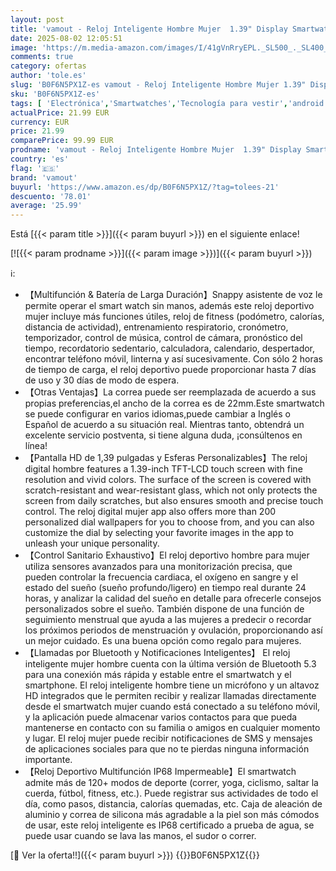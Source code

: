 ```yaml
---
layout: post
title: 'vamout - Reloj Inteligente Hombre Mujer  1.39" Display Smartwatch con Llamadas  Smart Watch Monitor de Sueño/SpO2  Podómetro  120+ Modos Deportivos  IP68 Impermeable Reloj Deportivo para Android iOS'
date: 2025-08-02 12:05:51
image: 'https://m.media-amazon.com/images/I/41gVnRryEPL._SL500_._SL400_.jpg'
comments: true
category: ofertas
author: 'tole.es'
slug: 'B0F6N5PX1Z-es vamout - Reloj Inteligente Hombre Mujer 1.39" Display...'
sku: 'B0F6N5PX1Z-es'
tags: [ 'Electrónica','Smartwatches','Tecnología para vestir','android','vamout','🇪🇸', ]
actualPrice: 21.99 EUR
currency: EUR
price: 21.99
comparePrice: 99.99 EUR
prodname: 'vamout - Reloj Inteligente Hombre Mujer  1.39" Display Smartwatch con Llamadas  Smart Watch Monitor de Sueño/SpO2  Podómetro  120+ Modos Deportivos  IP68 Impermeable Reloj Deportivo para Android iOS'
country: 'es'
flag: '🇪🇸'
brand: 'vamout'
buyurl: 'https://www.amazon.es/dp/B0F6N5PX1Z/?tag=tolees-21'
descuento: '78.01'
average: '25.99'
---
```


Está [{{< param title >}}]({{< param buyurl >}}) en el siguiente enlace!

[![{{< param prodname >}}]({{< param image >}})]({{< param buyurl >}})

ℹ️:

- 【Multifunción & Batería de Larga Duración】Snappy asistente de voz le permite operar el smart watch sin manos, además este reloj deportivo mujer incluye más funciones útiles, reloj de fitness (podómetro, calorías, distancia de actividad), entrenamiento respiratorio, cronómetro, temporizador, control de música, control de cámara, pronóstico del tiempo, recordatorio sedentario, calculadora, calendario, despertador, encontrar teléfono móvil, linterna y así sucesivamente. Con sólo 2 horas de tiempo de carga, el reloj deportivo puede proporcionar hasta 7 días de uso y 30 días de modo de espera.
- 【Otras Ventajas】La correa puede ser reemplazada de acuerdo a sus propias preferencias,el ancho de la correa es de 22mm.Este smartwatch se puede configurar en varios idiomas,puede cambiar a Inglés o Español de acuerdo a su situación real. Mientras tanto, obtendrá un excelente servicio postventa, si tiene alguna duda, ¡consúltenos en línea!
- 【Pantalla HD de 1,39 pulgadas y Esferas Personalizables】The reloj digital hombre features a 1.39-inch TFT-LCD touch screen with fine resolution and vivid colors. The surface of the screen is covered with scratch-resistant and wear-resistant glass, which not only protects the screen from daily scratches, but also ensures smooth and precise touch control. The reloj digital mujer app also offers more than 200 personalized dial wallpapers for you to choose from, and you can also customize the dial by selecting your favorite images in the app to unleash your unique personality.
- 【Control Sanitario Exhaustivo】El reloj deportivo hombre para mujer utiliza sensores avanzados para una monitorización precisa, que pueden controlar la frecuencia cardiaca, el oxígeno en sangre y el estado del sueño (sueño profundo/ligero) en tiempo real durante 24 horas, y analizar la calidad del sueño en detalle para ofrecerle consejos personalizados sobre el sueño. También dispone de una función de seguimiento menstrual que ayuda a las mujeres a predecir o recordar los próximos periodos de menstruación y ovulación, proporcionando así un mejor cuidado. Es una buena opción como regalo para mujeres.
- 【Llamadas por Bluetooth y Notificaciones Inteligentes】 El reloj inteligente mujer hombre cuenta con la última versión de Bluetooth 5.3 para una conexión más rápida y estable entre el smartwatch y el smartphone. El reloj inteligente hombre tiene un micrófono y un altavoz HD integrados que le permiten recibir y realizar llamadas directamente desde el smartwatch mujer cuando está conectado a su teléfono móvil, y la aplicación puede almacenar varios contactos para que pueda mantenerse en contacto con su familia o amigos en cualquier momento y lugar. El reloj mujer puede recibir notificaciones de SMS y mensajes de aplicaciones sociales para que no te pierdas ninguna información importante.
- 【Reloj Deportivo Multifunción IP68 Impermeable】El smartwatch admite más de 120+ modos de deporte (correr, yoga, ciclismo, saltar la cuerda, fútbol, fitness, etc.). Puede registrar sus actividades de todo el día, como pasos, distancia, calorías quemadas, etc. Caja de aleación de aluminio y correa de silicona más agradable a la piel son más cómodos de usar, este reloj inteligente es IP68 certificado a prueba de agua, se puede usar cuando se lava las manos, el sudor o correr.

[🛒 Ver la oferta!!]({{< param buyurl >}})
{{<world>}}B0F6N5PX1Z{{</world>}}
